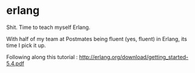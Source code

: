 # erlang
Shit. Time to teach myself Erlang.

With half of my team at Postmates being fluent (yes, fluent) in Erlang, its time I pick it up.

Following along this tutorial : http://erlang.org/download/getting_started-5.4.pdf

